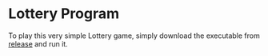 # Lottery Program

To play this very simple Lottery game, simply download the executable from [release](https://github.com/CedricAnover/lottery-program/releases) and run it.
